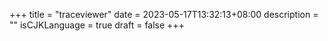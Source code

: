 +++
title = "traceviewer"
date = 2023-05-17T13:32:13+08:00
description = ""
isCJKLanguage = true
draft = false
+++